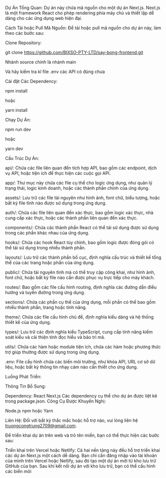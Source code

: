 Dự Án Tổng Quan:
Dự án này chứa mã nguồn cho một dự án Next.js. Next.js là một framework React cho phép rendering phía máy chủ và thiết lập dễ dàng cho các ứng dụng web hiện đại.

Cách Tải hoặc Pull Mã Nguồn:
Để tải hoặc pull mã nguồn cho dự án này, làm theo các bước sau:

Clone Repository:

git clone https://github.com/BIXSO-PTY-LTD/say-bong-frontend.git

Nhánh source chính là nhánh main

Và hãy kiểm tra kĩ file .env các API có đúng chưa

Cài đặt Các Dependency:

npm install

hoặc

yarn install


Chạy Dự Án:

npm run dev

hoặc

yarn dev


Cấu Trúc Dự Án:

api/: Chứa các file liên quan đến tích hợp API, bao gồm các endpoint, dịch vụ API, hoặc tiện ích để thực hiện các cuộc gọi API.

app/: Thư mục này chứa các file cụ thể cho logic ứng dụng, như quản lý trạng thái, logic kinh doanh, hoặc các thành phần chính của ứng dụng.

assets/: Lưu trữ các file tài nguyên như hình ảnh, font chữ, biểu tượng, hoặc bất kỳ file tĩnh nào được sử dụng trong ứng dụng.

auth/: Chứa các file liên quan đến xác thực, bao gồm logic xác thực, nhà cung cấp xác thực, hoặc các thành phần liên quan đến xác thực.

components/: Chứa các thành phần React có thể tái sử dụng được sử dụng trong các phần khác nhau của ứng dụng.

hooks/: Chứa các hook React tùy chỉnh, bao gồm logic được đóng gói có thể tái sử dụng trong nhiều thành phần.

layouts/: Lưu trữ các thành phần bố cục, định nghĩa cấu trúc và thiết kế tổng thể của các trang hoặc phần của ứng dụng.

public/: Chứa tài nguyên tĩnh mà có thể truy cập công khai, như hình ảnh, font chữ, hoặc bất kỳ file nào cần được phục vụ trực tiếp cho máy khách.

routes/: Bao gồm các file cấu hình routing, định nghĩa các đường dẫn điều hướng và tuyến đường trong ứng dụng.

sections/: Chứa các phần cụ thể của ứng dụng, mỗi phần có thể bao gồm nhiều thành phần, trang hoặc tính năng.

theme/: Chứa các file cấu hình chủ đề, định nghĩa kiểu dáng và hệ thống thiết kế của ứng dụng.

types/: Lưu trữ các định nghĩa kiểu TypeScript, cung cấp tính năng kiểm soát kiểu và cải thiện tính đọc hiểu và bảo trì mã.

utils/: Chứa các hàm hoặc module tiện ích, chứa các hàm hoặc phương thức trợ giúp thường được sử dụng trong ứng dụng.

.env: File cấu hình chứa các biến môi trường, như khóa API, URL cơ sở dữ liệu, hoặc bất kỳ thông tin nhạy cảm nào cần thiết cho ứng dụng.

Luồng Phát Triển:


Thông Tin Bổ Sung:

Dependency:
React
Next.js
Các dependency cụ thể cho dự án được liệt kê trong package.json.
Công Cụ Được Khuyến Nghị:

Node.js
npm hoặc Yarn

Liên Hệ:
Đối với bất kỳ thắc mắc hoặc hỗ trợ nào, vui lòng liên hệ truongcongtrung2709@gmail.com.

Để triển khai dự án trên web và trỏ tên miền, bạn có thể thực hiện các bước sau:

Triển khai trên Vercel hoặc Netlify: Cả hai nền tảng này đều hỗ trợ triển khai các dự án Next.js một cách dễ dàng. Bạn chỉ cần đăng nhập vào tài khoản của mình trên Vercel hoặc Netlify, sau đó tạo một dự án mới từ kho lưu trữ GitHub của bạn. Sau khi kết nối dự án với kho lưu trữ, bạn có thể cấu hình các biến môi
